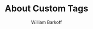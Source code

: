 ---
layout: docs
title: About Custom Tags
icon: fas fa-tag
author: William Barkoff
description: Learn about tags, and how to use them.
---